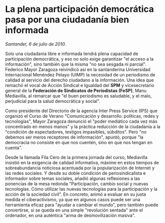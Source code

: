# La plena participación democrática pasa por una ciudadanía bien informada

*Santander, 6 de julio de 2010.*

Solo una ciudadanía libre e informada tendrá plena capacidad de participación democrática, y eso no solo exige garantizar "el acceso a la información", sino también que la misma "no sea sesgada ni parcial". Federico Mayor Zaragoza reivindicó así en la santanderina Universidad Internacional Menéndez Pelayo (UIMP) la necesidad de un periodismo de calidad al servicio del derecho ciudadano a la información. Una idea que remachó el vocal de Acción Sindical e Igualdad del **SPM** y vicesecretario general de la **Federación de Sindicatos de Periodistas (FeSP)**, Manu Mediavilla, al remarcar que "el buen periodismo es saludable, y el malo, perjudicial para la salud democrática y social".

Como presidente del Directorio de la agencia Inter Press Service (IPS) que organizó el Curso de Verano "Comunicación y desarrollo: políticas, redes y tecnologías", Mayor Zaragoza denunció el "poder mediático cada vez más concentrado en menos manos" y la práctica reducción de la ciudadanía a la "condición de espectadores, testigos impasibles, súbditos". Pero "no debemos ser meros receptores de información", apuntó, porque "la democracia no consiste en que nos cuenten, sino en que nos tengan en cuenta".

Desde la llamada Fila Cero de la primera jornada del curso, Mediavilla insistió en la exigencia de calidad informativa, máxime en estos tiempos de sobreabundancia noticiosa acentuada por la popularización de Internet y las redes sociales. Y desde su doble condición de periosindicalista e informador sobre temas sociales, añadió algunas reflexiones a las ponencias de la mesa redonda "Participación, cambio social y nuevas tecnologías. Cómo utilizar las nuevas tecnologías para la participación y la acción de la sociedad civil". En concreto, animó a evaluar en su justa medida el ciberactivismo, ya que en algunos casos puede ser una herramienta eficaz para "ayudar a cambiar el mundo", pero también puede convertirse, si se queda en una simple "revolución sentada" ante el ordenador, en una auténtica "arma de desmovilización masiva".
